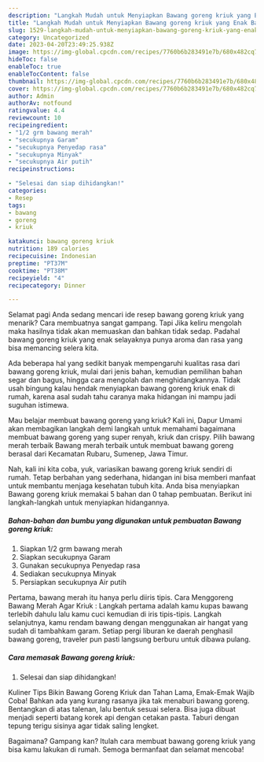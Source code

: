 ```yaml
---
description: "Langkah Mudah untuk Menyiapkan Bawang goreng kriuk yang Enak Banget"
title: "Langkah Mudah untuk Menyiapkan Bawang goreng kriuk yang Enak Banget"
slug: 1529-langkah-mudah-untuk-menyiapkan-bawang-goreng-kriuk-yang-enak-banget
category: Uncategorized
date: 2023-04-20T23:49:25.938Z
image: https://img-global.cpcdn.com/recipes/7760b6b283491e7b/680x482cq70/bawang-goreng-kriuk-foto-resep-utama.jpg
hideToc: false
enableToc: true
enableTocContent: false
thumbnail: https://img-global.cpcdn.com/recipes/7760b6b283491e7b/680x482cq70/bawang-goreng-kriuk-foto-resep-utama.jpg
cover: https://img-global.cpcdn.com/recipes/7760b6b283491e7b/680x482cq70/bawang-goreng-kriuk-foto-resep-utama.jpg
author: Admin
authorAv: notfound
ratingvalue: 4.4
reviewcount: 10
recipeingredient:
- "1/2 grm bawang merah"
- "secukupnya Garam"
- "secukupnya Penyedap rasa"
- "secukupnya Minyak"
- "secukupnya Air putih"
recipeinstructions:

- "Selesai dan siap dihidangkan!"
categories:
- Resep
tags:
- bawang
- goreng
- kriuk

katakunci: bawang goreng kriuk 
nutrition: 189 calories
recipecuisine: Indonesian
preptime: "PT37M"
cooktime: "PT38M"
recipeyield: "4"
recipecategory: Dinner

---
```



Selamat pagi Anda sedang mencari ide resep bawang goreng kriuk yang menarik? Cara membuatnya sangat gampang. Tapi Jika keliru mengolah maka hasilnya tidak akan memuaskan dan bahkan tidak sedap. Padahal bawang goreng kriuk yang enak selayaknya punya aroma dan rasa yang bisa memancing selera kita.


Ada beberapa hal yang sedikit banyak mempengaruhi kualitas rasa dari bawang goreng kriuk, mulai dari jenis bahan, kemudian pemilihan bahan segar dan bagus, hingga cara mengolah dan menghidangkannya. Tidak usah bingung kalau hendak menyiapkan bawang goreng kriuk enak di rumah, karena asal sudah tahu caranya maka hidangan ini mampu jadi suguhan istimewa.

Mau belajar membuat bawang goreng yang kriuk? Kali ini, Dapur Umami akan membagikan langkah demi langkah untuk memahami bagaimana membuat bawang goreng yang super renyah, kriuk dan crispy. Pilih bawang merah terbaik Bawang merah terbaik untuk membuat bawang goreng berasal dari Kecamatan Rubaru, Sumenep, Jawa Timur.


Nah, kali ini kita coba, yuk, variasikan bawang goreng kriuk sendiri di rumah. Tetap berbahan yang sederhana, hidangan ini bisa memberi manfaat untuk membantu menjaga kesehatan tubuh kita. Anda bisa menyiapkan Bawang goreng kriuk memakai 5 bahan dan 0 tahap pembuatan. Berikut ini langkah-langkah untuk menyiapkan hidangannya.

<!--inarticleads1-->

##### Bahan-bahan dan bumbu yang digunakan untuk pembuatan Bawang goreng kriuk:

1. Siapkan 1/2 grm bawang merah
1. Siapkan secukupnya Garam
1. Gunakan secukupnya Penyedap rasa
1. Sediakan secukupnya Minyak
1. Persiapkan secukupnya Air putih


Pertama, bawang merah itu hanya perlu diiris tipis. Cara Menggoreng Bawang Merah Agar Kriuk : Langkah pertama adalah kamu kupas bawang terlebih dahulu lalu kamu cuci kemudian di iris tipis-tipis. Langkah selanjutnya, kamu rendam bawang dengan menggunakan air hangat yang sudah di tambahkam garam. Setiap pergi liburan ke daerah penghasil bawang goreng, traveler pun pasti langsung berburu untuk dibawa pulang. 

<!--inarticleads2-->

##### Cara memasak Bawang goreng kriuk:


1. Selesai dan siap dihidangkan!

Kuliner Tips Bikin Bawang Goreng Kriuk dan Tahan Lama, Emak-Emak Wajib Coba! Bahkan ada yang kurang rasanya jika tak menaburi bawang goreng. Bentangkan di atas talenan, lalu bentuk sesuai selera. Bisa juga dibuat menjadi seperti batang korek api dengan cetakan pasta. Taburi dengan tepung terigu sisinya agar tidak saling lengket. 

Bagaimana? Gampang kan? Itulah cara membuat bawang goreng kriuk yang bisa kamu lakukan di rumah. Semoga bermanfaat dan selamat mencoba!
